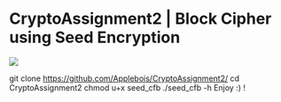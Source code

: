 # CryptoAssignment2 | Block Cipher using Seed Encryption 
![](sample.gif)

git clone https://github.com/Applebois/CryptoAssignment2/
cd CryptoAssignment2
chmod u+x seed_cfb
./seed_cfb -h
Enjoy :) !
